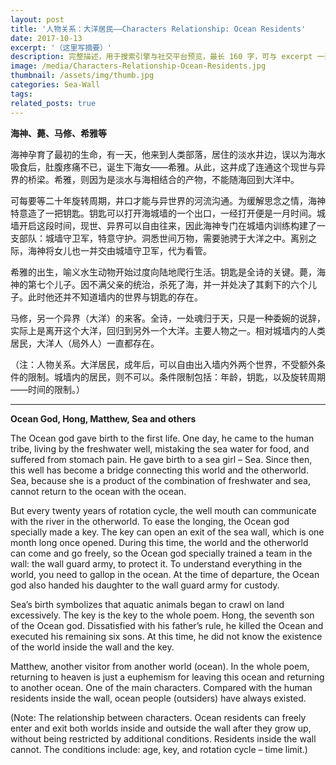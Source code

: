 ```yaml
---
layout: post
title: '人物关系：大洋居民——Characters Relationship: Ocean Residents'
date: 2017-10-13
excerpt: '（这里写摘要）'
description: 完整描述，用于搜索引擎与社交平台预览，最长 160 字，可与 excerpt 一致
image: /media/Characters-Relationship-Ocean-Residents.jpg
thumbnail: /assets/img/thumb.jpg
categories: Sea-Wall
tags: 
related_posts: true
---
```


**海神、薨、马修、希雅等**

海神孕育了最初的生命，有一天，他来到人类部落，居住的淡水井边，误以为海水吸食后，肚腹疼痛不已，诞生下海女——希雅。从此，这井成了连通这个现世与异界的桥梁。希雅，则因为是淡水与海相结合的产物，不能随海回到大洋中。

可每要等二十年旋转周期，井口才能与异世界的河流沟通。为缓解思念之情，海神特意造了一把钥匙。钥匙可以打开海城墙的一个出口，一经打开便是一月时间。城墙开启这段时间，现世、异界可以自由往来，因此海神专门在城墙内训练构建了一支部队：城墙守卫军，特意守护。洞悉世间万物，需要驰骋于大洋之中。离别之际，海神将女儿也一并交由城墙守卫军，代为看管。

希雅的出生，喻义水生动物开始过度向陆地爬行生活。钥匙是全诗的关键。薨，海神的第七个儿子。因不满父亲的统治，杀死了海，并一并处决了其剩下的六个儿子。此时他还并不知道墙内的世界与钥匙的存在。

马修，另一个异界（大洋）的来客。全诗，一处魂归于天，只是一种委婉的说辞，实际上是离开这个大洋，回归到另外一个大洋。主要人物之一。相对城墙内的人类居民，大洋人（局外人）一直都存在。

（注：人物关系。大洋居民，成年后，可以自由出入墙内外两个世界，不受额外条件的限制。城墙内的居民，则不可以。条件限制包括：年龄，钥匙，以及旋转周期——时间的限制。）

---

**Ocean God, Hong, Matthew, Sea and others**

The Ocean god gave birth to the first life. One day, he came to the human tribe, living by the freshwater well, mistaking the sea water for food, and suffered from stomach pain. He gave birth to a sea girl – Sea. Since then, this well has become a bridge connecting this world and the otherworld. Sea, because she is a product of the combination of freshwater and sea, cannot return to the ocean with the ocean.

But every twenty years of rotation cycle, the well mouth can communicate with the river in the otherworld. To ease the longing, the Ocean god specially made a key. The key can open an exit of the sea wall, which is one month long once opened. During this time, the world and the otherworld can come and go freely, so the Ocean god specially trained a team in the wall: the wall guard army, to protect it. To understand everything in the world, you need to gallop in the ocean. At the time of departure, the Ocean god also handed his daughter to the wall guard army for custody.

Sea’s birth symbolizes that aquatic animals began to crawl on land excessively. The key is the key to the whole poem. Hong, the seventh son of the Ocean god. Dissatisfied with his father’s rule, he killed the Ocean and executed his remaining six sons. At this time, he did not know the existence of the world inside the wall and the key.

Matthew, another visitor from another world (ocean). In the whole poem, returning to heaven is just a euphemism for leaving this ocean and returning to another ocean. One of the main characters. Compared with the human residents inside the wall, ocean people (outsiders) have always existed.

(Note: The relationship between characters. Ocean residents can freely enter and exit both worlds inside and outside the wall after they grow up, without being restricted by additional conditions. Residents inside the wall cannot. The conditions include: age, key, and rotation cycle – time limit.)